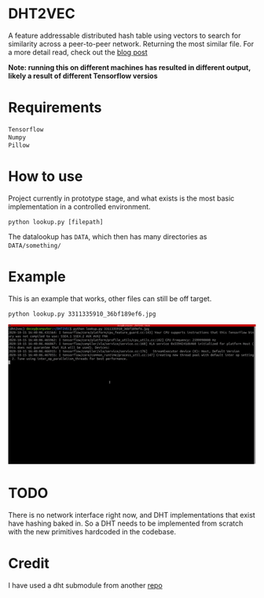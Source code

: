 # DHT2VEC

A feature addressable distributed hash table using vectors to search for similarity across a peer-to-peer network. Returning the most similar file.
For a more detail read, check out the [blog post](https://systemshift.github.io/FAN.html)

**Note: running this on different machines has resulted in different output, likely a result of different Tensorflow versios**

# Requirements

```
Tensorflow
Numpy
Pillow
```

# How to use

Project currently in prototype stage, and what exists is the most basic implementation in a controlled environment.

```
python lookup.py [filepath]
```

The datalookup has `DATA`, which then has many directories as `DATA/something/`


# Example

This is an example that works, other files can still be off target.

```
python lookup.py 3311335910_36bf189ef6.jpg
```

![gif](demo.gif)



# TODO

There is no network interface right now, and DHT implementations that exist have hashing baked in. So a DHT needs to be implemented from scratch with the new primitives hardcoded in the codebase.

# Credit

I have used a dht submodule from another [repo](https://github.com/isaaczafuta/pydht)